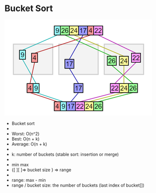 # Bucket Sort

<img src="/images/BucketSort.png">


 * Bucket sort
 *
 * Worst:   O(n^2)
 * Best:    O(n + k)
 * Average: O(n + k)
 *
 * k: number of buckets (stable sort: insertion or merge)
 *
 * min                       max
 *  {[   ][   ]=> bucket size } => range
 *
 * range: max - min
 * range / bucket size: the number of buckets (last index of bucket[])
